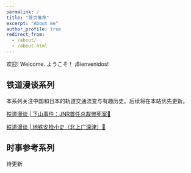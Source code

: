 ```yaml
---
permalink: /
title: "首页推荐"
excerpt: "About me"
author_profile: true
redirect_from: 
  - /about/
  - /about.html
---
```

欢迎!  Welcome.  ようこそ！ ¡Bienvenidos!

## 铁道漫谈系列

本系列关注中国和日本的轨道交通流变与有趣历史。后续将在本站优先更新。

[铁道漫谈 | 下山事件：JNR首任总裁惨死案🔗](https://mp.weixin.qq.com/s?src=11&timestamp=1585296418&ver=2241&signature=A8-ce0nMAC0sDzHN9eAJY9jLHCytmqKB6PIqEeItCuoIJboqWqa44jdGiKaXERo0qHVppV58IYbwR1kMkadkYS*HUF99zgUA0w-J*52DvD7jfo9J65Qi78DUEt4DG-6J&new=1) 

[铁道漫谈 | 地铁安检小史（北上广深津）🔗](https://mp.weixin.qq.com/s?src=11&timestamp=1585296418&ver=2241&signature=A8-ce0nMAC0sDzHN9eAJY9jLHCytmqKB6PIqEeItCurrNdiVKopmTpKspV7KVehGLG0eL03CON-wE4vwzwl5eZrDCOhSYzwPC*KkfQLrvZw6Xtyn7xxovvoVZj0klOcM&new=1) 

## 时事参考系列

待更新

